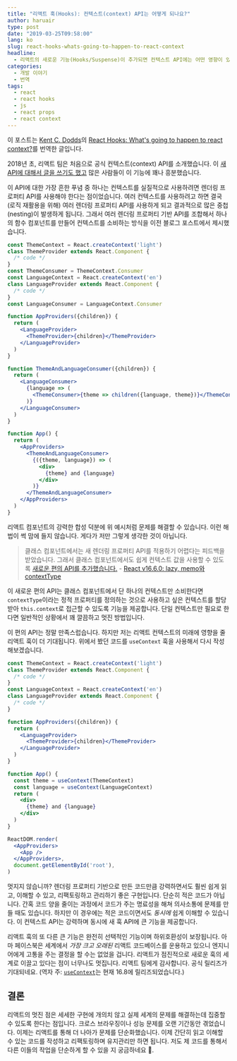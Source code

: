 ```yaml
---
title: "리액트 훅(Hooks): 컨텍스트(context) API는 어떻게 되나요?"
author: haruair
type: post
date: "2019-03-25T09:58:00"
lang: ko
slug: react-hooks-whats-going-to-happen-to-react-context
headline:
  - 리액트의 새로운 기능(Hooks/Suspense)이 추가되면 컨텍스트 API에는 어떤 영향이 있는지 확인합니다.
categories:
  - 개발 이야기
  - 번역
tags:
  - react
  - react hooks
  - js
  - react props
  - react context
---
```


<div class="translation-note">

이 포스트는 [Kent C. Dodds](https://twitter.com/kentcdodds)의 [React Hooks: What's going to happen to react context?](https://kentcdodds.com/blog/react-hooks-whats-going-to-happen-to-react-context)를 번역한 글입니다.

</div>

2018년 초, 리액트 팀은 처음으로 공식 컨텍스트(context) API를 소개했습니다. 이 [새 API에 대해서 글을 쓰기도 했고](https://kentcdodds.com/blog/reacts-new-context-api) 많은 사람들이 이 기능에 꽤나 흥분했습니다.

이 API에 대한 가장 흔한 푸념 중 하나는 컨텍스트를 실질적으로 사용하려면 렌더링 프로퍼티 API를 사용해야 한다는 점이었습니다. 여러 컨텍스트를 사용하려고 하면 결국 (로직 재활용을 위해) 여러 렌더링 프로퍼티 API를 사용하게 되고 결과적으로 많은 중첩(nesting)이 발생하게 됩니다. 그래서 여러 렌더링 프로퍼티 기반 API를 조합해서 하나의 함수 컴포넌트를 만들어 컨텍스트를 소비하는 방식을 이전 블로그 포스트에서 제시했습니다.

```jsx
const ThemeContext = React.createContext('light')
class ThemeProvider extends React.Component {
  /* code */
}
const ThemeConsumer = ThemeContext.Consumer
const LanguageContext = React.createContext('en')
class LanguageProvider extends React.Component {
  /* code */
}
const LanguageConsumer = LanguageContext.Consumer

function AppProviders({children}) {
  return (
    <LanguageProvider>
      <ThemeProvider>{children}</ThemeProvider>
    </LanguageProvider>
  )
}

function ThemeAndLanguageConsumer({children}) {
  return (
    <LanguageConsumer>
      {language => (
        <ThemeConsumer>{theme => children({language, theme})}</ThemeConsumer>
      )}
    </LanguageConsumer>
  )
}

function App() {
  return (
    <AppProviders>
      <ThemeAndLanguageConsumer>
        {({theme, language}) => (
          <div>
            {theme} and {language}
          </div>
        )}
      </ThemeAndLanguageConsumer>
    </AppProviders>
  )
}
```

리액트 컴포넌트의 강력한 합성 덕분에 위 예시처럼 문제를 해결할 수 있습니다. 이런 해법이 썩 맘에 들지 않습니다. 게다가 저만 그렇게 생각한 것이 아닙니다.

> 클래스 컴포넌트에서는 새 렌더링 프로퍼티 API를 적용하기 어렵다는 피드백을 받았습니다. 그래서 클래스 컴포넌트에서도 쉽게 컨텍스트 값을 사용할 수 있도록 [새로운 편의 API를 추가했습니다.](https://reactjs.org/docs/context.html#classcontexttype) - [React v16.6.0: lazy, memo와 contextType](https://reactjs.org/blog/2018/10/23/react-v-16-6.html)

이 새로운 편의 API는 클래스 컴포넌트에서 단 하나의 컨텍스트만 소비한다면 `contextType`이라는 정적 프로퍼티를 정의하는 것으로 사용하고 싶은 컨텍스트를 할당 받아 `this.context`로 접근할 수 있도록 기능을 제공합니다. 단일 컨텍스트만 필요로 한다면 일반적인 상황에서 꽤 깔끔하고 멋진 방법입니다.

이 편의 API는 정말 만족스럽습니다. 하지만 저는 리액트 컨텍스트의 미래에 영향을 줄 리액트 훅이 더 기대됩니다. 위에서 봤던 코드를 `useContext` 훅을 사용해서 다시 작성해보겠습니다.

```jsx
const ThemeContext = React.createContext('light')
class ThemeProvider extends React.Component {
  /* code */
}
const LanguageContext = React.createContext('en')
class LanguageProvider extends React.Component {
  /* code */
}

function AppProviders({children}) {
  return (
    <LanguageProvider>
      <ThemeProvider>{children}</ThemeProvider>
    </LanguageProvider>
  )
}

function App() {
  const theme = useContext(ThemeContext)
  const language = useContext(LanguageContext)
  return (
    <div>
      {theme} and {language}
    </div>
  )
}

ReactDOM.render(
  <AppProviders>
    <App />
  </AppProviders>,
  document.getElementById('root'),
)
```

멋지지 않습니까? 렌더링 프로퍼티 기반으로 만든 코드만큼 강력하면서도 훨씬 쉽게 읽고, 이해할 수 있고, 리팩토링하고 관리하기 좋은 구현입니다. 단순히 적은 코드가 아닙니다. 간혹 코드 양을 줄이는 과정에서 코드가 주는 명료성을 해쳐 의사소통에 문제를 만들 때도 있습니다. 하지만 이 경우에는 적은 코드이면서도 _동시에_ 쉽게 이해할 수 있습니다. 이 컨텍스트 API는 강력하며 동시에 새 훅 API에 큰 기능을 제공합니다.

리액트 훅의 또 다른 큰 기능은 완전히 선택적인 기능이며 하위호환성이 보장됩니다. 아마 페이스북은 세계에서 _가장 크고 오래된_ 리액트 코드베이스를 운용하고 있으니 엔지니어에게 고통을 주는 결정을 할 수는 없었을 겁니다. 리액트가 점진적으로 새로운 훅의 세계로 이끌고 있다는 점이 너무나도 멋집니다. 리액트 팀에게 감사합니다. 공식 릴리즈가 기대되네요. (역자 주: [`useContext`](https://reactjs.org/docs/hooks-reference.html#usecontext)는 현재 16.8에 릴리즈되었습니다.)

## 결론

리액트의 멋진 점은 세세한 구현에 개의치 않고 실제 세계의 문제를 해결하는데 집중할 수 있도록 한다는 점입니다. 크로스 브라우징이나 성능 문제를 오랜 기간동안 겪었습니다. 이제는 리액트를 통해 더 나아가 문제를 단순화했습니다. 이제 간단히 읽고 이해할 수 있는 코드를 작성하고 리팩토링하며 유지관리만 하면 됩니다. 저도 제 코드를 통해서 다른 이들의 작업을 단순하게 할 수 있을 지 궁금하네요 🤔.